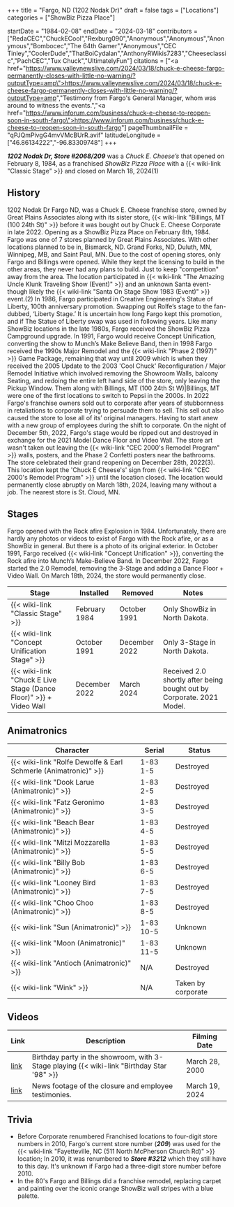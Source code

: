 +++
title = "Fargo, ND (1202 Nodak Dr)"
draft = false
tags = ["Locations"]
categories = ["ShowBiz Pizza Place"]


startDate = "1984-02-08"
endDate = "2024-03-18"
contributors = ["RedaCEC","ChuckECool","Rexburg090","Anonymous","Anonymous","Anonymous","Bombocec","The 64th Gamer","Anonymous","CEC Tinley","CoolerDude","ThatBoiCydalan","AnthonyRWikis7283","Cheeseclassic","PachCEC","Tux Chuck","UltimatelyFun"]
citations = ["<a href=\"https://www.valleynewslive.com/2024/03/18/chuck-e-cheese-fargo-permanently-closes-with-little-no-warning/?outputType=amp\">https://www.valleynewslive.com/2024/03/18/chuck-e-cheese-fargo-permanently-closes-with-little-no-warning/?outputType=amp</a>","Testimony from Fargo's General Manager, whom was around to witness the events.","<a href=\"https://www.inforum.com/business/chuck-e-cheese-to-reopen-soon-in-south-fargo\">https://www.inforum.com/business/chuck-e-cheese-to-reopen-soon-in-south-fargo</a>"]
pageThumbnailFile = "qPJQmPivgG4mvVMcBUrR.avif"
latitudeLongitude = ["46.86134222","-96.83309748"]
+++

***1202 Nodak Dr, Store #2068/209*** was a *Chuck E. Cheese’s* that opened on February 8, 1984, as a franchised *ShowBiz Pizza Place* with a {{< wiki-link "Classic Stage" >}} and closed on March 18, 2024(1)

## History

1202 Nodak Dr Fargo ND, was a Chuck E. Cheese franchise store, owned by Great Plains Associates along with its sister store, {{< wiki-link "Billings, MT (100 24th St)" >}} before it was bought out by Chuck E. Cheese Corporate in late 2022. Opening as a ShowBiz Pizza Place on February 8th, 1984. Fargo was one of 7 stores planned by Great Plains Associates. With other locations planned to be in, Bismarck, ND. Grand Forks, ND, Duluth, MN, Winnipeg, MB, and Saint Paul, MN. Due to the cost of opening stores, only Fargo and Billings were opened. While they kept the licensing to build in the other areas, they never had any plans to build. Just to keep "competition" away from the area. The location participated in {{< wiki-link "The Amazing Uncle Klunk Traveling Show (Event)" >}} and an unknown Santa event- though likely the {{< wiki-link "Santa On Stage Show 1983 (Event)" >}} event.(2) In 1986, Fargo participated in Creative Engineering's Statue of Liberty, 100th anniversary promotion. Swapping out Rolfe’s stage to the fan-dubbed, ‘Liberty Stage.’ It is uncertain how long Fargo kept this promotion, and if The Statue of Liberty swap was used in following years. Like many ShowBiz locations in the late 1980s, Fargo received the ShowBiz Pizza Campground upgrade. In 1991, Fargo would receive Concept Unification, converting the show to Munch’s Make Believe Band, then in 1998 Fargo received the 1990s Major Remodel and the {{< wiki-link "Phase 2 (1997)" >}} Game Package, remaining that way until 2009 which is when they received the 2005 Update to the 2003 'Cool Chuck' Reconfiguration / Major Remodel Initiative which involved removing the Showroom Walls, balcony Seating, and redoing the entire left hand side of the store, only leaving the Pickup Window. Them along with Billings, MT (100 24th St W)|Billings, MT were one of the first locations to switch to Pepsi in the 2000s. In 2022 Fargo's franchise owners sold out to corporate after years of stubbornness in retaliations to corporate trying to persuade them to sell. This sell out also caused the store to lose all of its’ original managers. Having to start anew with a new group of employees during the shift to corporate. On the night of December 5th, 2022, Fargo's stage would be ripped out and destroyed in exchange for the 2021 Model Dance Floor and Video Wall. The store art wasn't taken out leaving the {{< wiki-link "CEC 2000's Remodel Program" >}} walls, posters, and the Phase 2 Confetti posters near the bathrooms. The store celebrated their grand reopening on December 28th, 2022(3). This location kept the 'Chuck E Cheese's' sign from {{< wiki-link "CEC 2000's Remodel Program" >}} until the location closed. The location would permanently close abruptly on March 18th, 2024, leaving many without a job. The nearest store is St. Cloud, MN.

## Stages

Fargo opened with the Rock afire Explosion in 1984. Unfortunately, there are hardly any photos or videos to exist of Fargo with the Rock afire, or as a ShowBiz in general. But there is a photo of its original exterior. In October 1991, Fargo received {{< wiki-link "Concept Unification" >}}, converting the Rock afire into Munch’s Make-Believe Band. In December 2022, Fargo started the 2.0 Remodel, removing the 3-Stage and adding a Dance Floor + Video Wall. On March 18th, 2024, the store would permanently close.

| Stage                                                                   | Installed     | Removed       | Notes                                                                 |
|-------------------------------------------------------------------------|---------------|---------------|-----------------------------------------------------------------------|
| {{< wiki-link "Classic Stage" >}}                                 | February 1984 | October 1991  | Only ShowBiz in North Dakota.                                         |
| {{< wiki-link "Concept Unification Stage" >}}                     | October 1991  | December 2022 | Only 3-Stage in North Dakota.                                         |
| {{< wiki-link "Chuck E Live Stage (Dance Floor)" >}} + Video Wall | December 2022 | March 2024    | Received 2.0 shortly after being bought out by Corporate. 2021 Model. |

## Animatronics

| Character                                                                 | Serial    | Status             |
|---------------------------------------------------------------------------|-----------|--------------------|
| {{< wiki-link "Rolfe Dewolfe &amp; Earl Schmerle (Animatronic)" >}} | 1-83 1-5  | Destroyed          |
| {{< wiki-link "Dook Larue (Animatronic)" >}}                        | 1-83 2-5  | Destroyed          |
| {{< wiki-link "Fatz Geronimo (Animatronic)" >}}                     | 1-83 3-5  | Destroyed          |
| {{< wiki-link "Beach Bear (Animatronic)" >}}                        | 1-83 4-5  | Destroyed          |
| {{< wiki-link "Mitzi Mozzarella (Animatronic)" >}}                  | 1-83 5-5  | Destroyed          |
| {{< wiki-link "Billy Bob (Animatronic)" >}}                         | 1-83 6-5  | Destroyed          |
| {{< wiki-link "Looney Bird (Animatronic)" >}}                       | 1-83 7-5  | Destroyed          |
| {{< wiki-link "Choo Choo (Animatronic)" >}}                         | 1-83 8-5  | Destroyed          |
| {{< wiki-link "Sun (Animatronic)" >}}                               | 1-83 10-5 | Unknown            |
| {{< wiki-link "Moon (Animatronic)" >}}                              | 1-83 11-5 | Unknown            |
| {{< wiki-link "Antioch (Animatronic)" >}}                           | N/A       | Destroyed          |
| {{< wiki-link "Wink" >}}                                            | N/A       | Taken by corporate |

## Videos

| Link                                 | Description                                                                                      | Filming Date   |
|--------------------------------------|--------------------------------------------------------------------------------------------------|----------------|
| [link](https://youtu.be/w2XEjFQAeWA) | Birthday party in the showroom, with 3-Stage playing {{< wiki-link "Birthday Star '98" >}} | March 28, 2000 |
| [link](https://youtu.be/pV7spY2WseI) | News footage of the closure and employee testimonies.                                            | March 19, 2024 |

## Trivia

- Before Corporate renumbered Franchised locations to four-digit store numbers in 2010, Fargo's current store number (***209***) was used for the {{< wiki-link "Fayetteville, NC (511 North McPherson Church Rd)" >}} location; In 2010, it was renumbered to ***Store #3212*** which they still have to this day. It's unknown if Fargo had a three-digit store number before 2010.
- In the 80's Fargo and Billings did a franchise remodel, replacing carpet and painting over the iconic orange ShowBiz wall stripes with a blue palette.